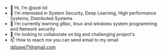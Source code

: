 - 👋 Hi, I’m @sod-lol
- 👀 I’m interested in System Security, Deep Learning, High performance Systems, Distributed Systems
- 🌱 I’m currently learning gRpc, linux and windows system programming and Network security
- 💞️ I’m looking to collaborate on big and challenging project's
- 📫 How to reach me you can send email to my email ddssee71@gmail.com

<!---
sod-lol/sod-lol is a ✨ special ✨ repository because its `README.md` (this file) appears on your GitHub profile.
You can click the Preview link to take a look at your changes.
--->
